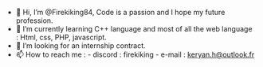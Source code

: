 - 👋 Hi, I’m @Firekiking84, Code is a passion and I hope my future profession.
- 🌱 I’m currently learning C++ language and most of all the web language : Html, css, PHP, javascript.
- 💞️ I’m looking for an internship contract.
- 📫 How to reach me :
         - discord : firekiking
         - e-mail : keryan.h@outlook.fr

<!---
Firekiking84/Firekiking84 is a ✨ special ✨ repository because its `README.md` (this file) appears on your GitHub profile.
You can click the Preview link to take a look at your changes.
--->
